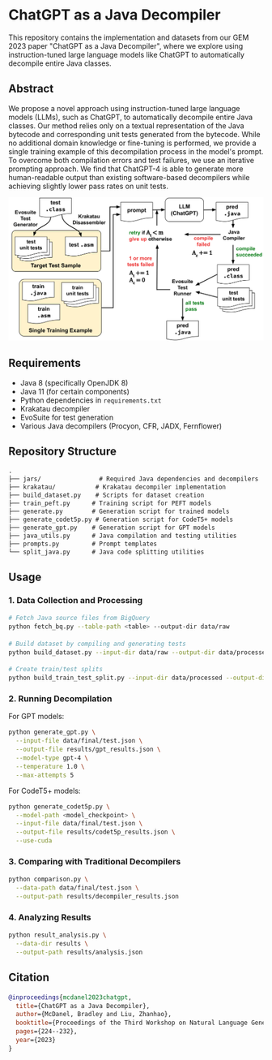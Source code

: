 # ChatGPT as a Java Decompiler

This repository contains the implementation and datasets from our GEM 2023 paper "ChatGPT as a Java Decompiler", where we explore using instruction-tuned large language models like ChatGPT to automatically decompile entire Java classes.

## Abstract

We propose a novel approach using instruction-tuned large language models (LLMs), such as ChatGPT, to automatically decompile entire Java classes. Our method relies only on a textual representation of the Java bytecode and corresponding unit tests generated from the bytecode. While no additional domain knowledge or fine-tuning is performed, we provide a single training example of this decompilation process in the model's prompt. To overcome both compilation errors and test failures, we use an iterative prompting approach. We find that ChatGPT-4 is able to generate more human-readable output than existing software-based decompilers while achieving slightly lower pass rates on unit tests.

![Methodology Overview](figures/methodology.png)


## Requirements

- Java 8 (specifically OpenJDK 8)
- Java 11 (for certain components)
- Python dependencies in `requirements.txt` 
- Krakatau decompiler
- EvoSuite for test generation
- Various Java decompilers (Procyon, CFR, JADX, Fernflower)

## Repository Structure

```
.
├── jars/                # Required Java dependencies and decompilers
├── krakatau/           # Krakatau decompiler implementation
├── build_dataset.py    # Scripts for dataset creation
├── train_peft.py      # Training script for PEFT models
├── generate.py        # Generation script for trained models
├── generate_codet5p.py # Generation script for CodeT5+ models
├── generate_gpt.py    # Generation script for GPT models
├── java_utils.py      # Java compilation and testing utilities
├── prompts.py         # Prompt templates
└── split_java.py      # Java code splitting utilities
```

## Usage

### 1. Data Collection and Processing

```bash
# Fetch Java source files from BigQuery
python fetch_bq.py --table-path <table> --output-dir data/raw

# Build dataset by compiling and generating tests
python build_dataset.py --input-dir data/raw --output-dir data/processed

# Create train/test splits
python build_train_test_split.py --input-dir data/processed --output-dir data/final
```

### 2. Running Decompilation

For GPT models:
```bash
python generate_gpt.py \
  --input-file data/final/test.json \
  --output-file results/gpt_results.json \
  --model-type gpt-4 \
  --temperature 1.0 \
  --max-attempts 5
```

For CodeT5+ models:
```bash 
python generate_codet5p.py \
  --model-path <model_checkpoint> \
  --input-file data/final/test.json \
  --output-file results/codet5p_results.json \
  --use-cuda
```

### 3. Comparing with Traditional Decompilers

```bash
python comparison.py \
  --data-path data/final/test.json \
  --output-path results/decompiler_results.json
```

### 4. Analyzing Results 

```bash
python result_analysis.py \
  --data-dir results \
  --output-path results/analysis.json
```

## Citation

```bibtex
@inproceedings{mcdanel2023chatgpt,
  title={ChatGPT as a Java Decompiler},
  author={McDanel, Bradley and Liu, Zhanhao},
  booktitle={Proceedings of the Third Workshop on Natural Language Generation, Evaluation, and Metrics (GEM)},
  pages={224--232},
  year={2023}
}
```
